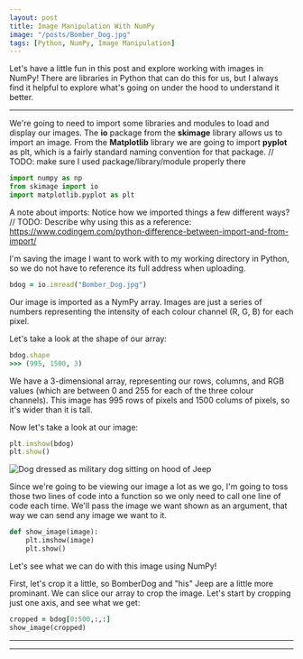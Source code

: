 ```yaml
---
layout: post
title: Image Manipulation With NumPy
image: "/posts/Bomber_Dog.jpg"
tags: [Python, NumPy, Image Manipulation]
---
```


Let's have a little fun in this post and explore working with images in NumPy! There are libraries in Python that can do this for us, but I always find it helpful to explore what's going on under the hood to understand it better.

---

We're going to need to import some libraries and modules to load and display our images. The **io** package from the **skimage** library allows us to import an image. From the **Matplotlib** library we are going to import **pyplot** as plt, which is a fairly standard naming convention for that package.
// TODO: make sure I used package/library/module properly there



```python
import numpy as np
from skimage import io
import matplotlib.pyplot as plt
```

A note about imports:
Notice how we imported things a few different ways?
// TODO: Describe why using this as a reference: https://www.codingem.com/python-difference-between-import-and-from-import/

            
I'm saving the image I want to work with to my working directory in Python, so we do not have to reference its full address when uploading.

```ruby
bdog = io.imread("Bomber_Dog.jpg")
```

Our image is imported as a NymPy array. Images are just a series of numbers representing the intensity of each colour channel (R, G, B) for each pixel.

Let's take a look at the shape of our array:


```ruby
bdog.shape
>>> (995, 1500, 3)
```
We have a 3-dimensional array, representing our rows, columns, and RGB values (which are between 0 and 255 for each of the three colour channels). This image has 995 rows of pixels and 1500 colums of pixels, so it's wider than it is tall.

Now let's take a look at our image:

```ruby
plt.imshow(bdog)
plt.show()
```
![Dog dressed as military dog sitting on hood of Jeep](/daniellebednarczyk.github.io/img/image_manipulation_with_numpy/bdog_plot.png)

Since we're going to be viewing our image a lot as we go, I'm going to toss those two lines of code into a function so we only need to call one line of code each time. We'll pass the image we want shown as an argument, that way we can send any image we want to it.
```python
def show_image(image):
    plt.imshow(image)
    plt.show()
```
Let's see what we can do with this image using NumPy!

First, let's crop it a little, so BomberDog and "his" Jeep are a little more prominant. We can slice our array to crop the image. Let's start by cropping just one axis, and see what we get:

```ruby
cropped = bdog[0:500,:,:]
show_image(cropped) 
```

---


---


